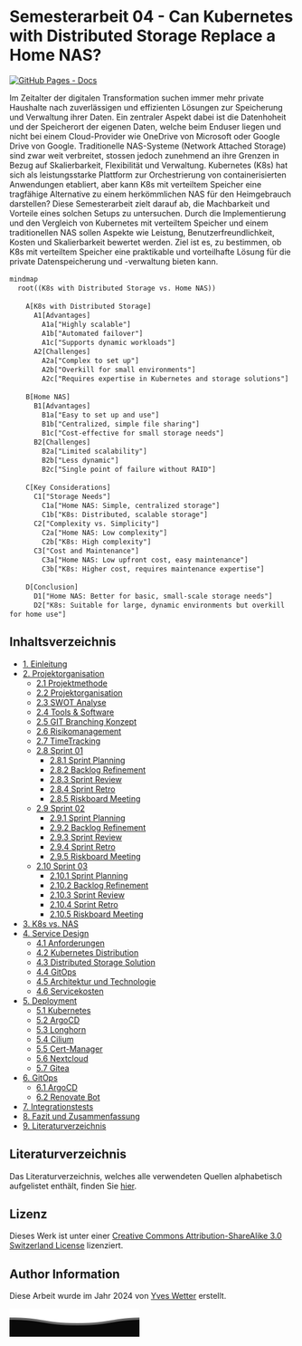 # Semesterarbeit 04 - Can Kubernetes with Distributed Storage Replace a Home NAS?

[![GitHub Pages - Docs](https://github.com/Cloud-native-engineering/sem04_docs/actions/workflows/pages/pages-build-deployment/badge.svg)](https://github.com/Cloud-native-engineering/sem04_docs/actions/workflows/pages/pages-build-deployment)

Im Zeitalter der digitalen Transformation suchen immer mehr private Haushalte nach zuverlässigen und effizienten Lösungen zur Speicherung und Verwaltung ihrer Daten. Ein zentraler Aspekt dabei ist die Datenhoheit und der Speicherort der eigenen Daten, welche beim Enduser liegen und nicht bei einem Cloud-Provider wie OneDrive von Microsoft oder Google Drive von Google. Traditionelle NAS-Systeme (Network Attached Storage) sind zwar weit verbreitet, stossen jedoch zunehmend an ihre Grenzen in Bezug auf Skalierbarkeit, Flexibilität und Verwaltung. Kubernetes (K8s) hat sich als leistungsstarke Plattform zur Orchestrierung von containerisierten Anwendungen etabliert, aber kann K8s mit verteiltem Speicher eine tragfähige Alternative zu einem herkömmlichen NAS für den Heimgebrauch darstellen? Diese Semesterarbeit zielt darauf ab, die Machbarkeit und Vorteile eines solchen Setups zu untersuchen. Durch die Implementierung und den Vergleich von Kubernetes mit verteiltem Speicher und einem traditionellen NAS sollen Aspekte wie Leistung, Benutzerfreundlichkeit, Kosten und Skalierbarkeit bewertet werden. Ziel ist es, zu bestimmen, ob K8s mit verteiltem Speicher eine praktikable und vorteilhafte Lösung für die private Datenspeicherung und -verwaltung bieten kann.

```mermaid
mindmap
  root((K8s with Distributed Storage vs. Home NAS))

    A[K8s with Distributed Storage]
      A1[Advantages]
        A1a["Highly scalable"]
        A1b["Automated failover"]
        A1c["Supports dynamic workloads"]
      A2[Challenges]
        A2a["Complex to set up"]
        A2b["Overkill for small environments"]
        A2c["Requires expertise in Kubernetes and storage solutions"]

    B[Home NAS]
      B1[Advantages]
        B1a["Easy to set up and use"]
        B1b["Centralized, simple file sharing"]
        B1c["Cost-effective for small storage needs"]
      B2[Challenges]
        B2a["Limited scalability"]
        B2b["Less dynamic"]
        B2c["Single point of failure without RAID"]

    C[Key Considerations]
      C1["Storage Needs"]
        C1a["Home NAS: Simple, centralized storage"]
        C1b["K8s: Distributed, scalable storage"]
      C2["Complexity vs. Simplicity"]
        C2a["Home NAS: Low complexity"]
        C2b["K8s: High complexity"]
      C3["Cost and Maintenance"]
        C3a["Home NAS: Low upfront cost, easy maintenance"]
        C3b["K8s: Higher cost, requires maintenance expertise"]

    D[Conclusion]
      D1["Home NAS: Better for basic, small-scale storage needs"]
      D2["K8s: Suitable for large, dynamic environments but overkill for home use"]
```

## Inhaltsverzeichnis

- [1. Einleitung](docs/index.md)
- [2. Projektorganisation](docs/02_projektorganisation/index.md)
  - [2.1 Projektmethode](docs/02_projektorganisation/01_projektmethode.md)
  - [2.2 Projektorganisation](docs/02_projektorganisation/02_projektorganisation.md)
  - [2.3 SWOT Analyse](docs/02_projektorganisation/03_swot.md)
  - [2.4 Tools & Software](docs/02_projektorganisation/04_tools.md)
  - [2.5 GIT Branching Konzept](docs/02_projektorganisation/05_git_branching_konzept.md)
  - [2.6 Risikomanagement](docs/02_projektorganisation/06_risk_management.md)
  - [2.7 TimeTracking](docs/02_projektorganisation/07_timetracking.md)
  - [2.8 Sprint 01](docs/02_projektorganisation/08_sprint01/index.md)
    - [2.8.1 Sprint Planning](docs/02_projektorganisation/08_sprint01/01_planning.md)
    - [2.8.2 Backlog Refinement](docs/02_projektorganisation/08_sprint01/02_refinement.md)
    - [2.8.3 Sprint Review](docs/02_projektorganisation/08_sprint01/03_review.md)
    - [2.8.4 Sprint Retro](docs/02_projektorganisation/08_sprint01/04_retro.md)
    - [2.8.5 Riskboard Meeting](docs/02_projektorganisation/08_sprint01/05_riskboard.md)
  - [2.9 Sprint 02](docs/02_projektorganisation/09_sprint02/index.md)
    - [2.9.1 Sprint Planning](docs/02_projektorganisation/09_sprint02/01_planning.md)
    - [2.9.2 Backlog Refinement](docs/02_projektorganisation/09_sprint02/02_refinement.md)
    - [2.9.3 Sprint Review](docs/02_projektorganisation/09_sprint02/03_review.md)
    - [2.9.4 Sprint Retro](docs/02_projektorganisation/09_sprint02/04_retro.md)
    - [2.9.5 Riskboard Meeting](docs/02_projektorganisation/09_sprint02/05_riskboard.md)
  - [2.10 Sprint 03](docs/02_projektorganisation/10_sprint03/index.md)
    - [2.10.1 Sprint Planning](docs/02_projektorganisation/10_sprint03/01_planning.md)
    - [2.10.2 Backlog Refinement](docs/02_projektorganisation/10_sprint03/02_refinement.md)
    - [2.10.3 Sprint Review](docs/02_projektorganisation/10_sprint03/03_review.md)
    - [2.10.4 Sprint Retro](docs/02_projektorganisation/10_sprint03/04_retro.md)
    - [2.10.5 Riskboard Meeting](docs/02_projektorganisation/10_sprint03/05_riskboard.md)
- [3. K8s vs. NAS](docs/03_k8s_vs_nas.md)
- [4. Service Design](docs/04_service_design/index.md)
  - [4.1 Anforderungen](docs/04_service_design/01_idea.md)
  - [4.2 Kubernetes Distribution](docs/04_service_design/02_k8s.md)
  - [4.3 Distributed Storage Solution](docs/04_service_design/03_dirstibuted_storage.md)
  - [4.4 GitOps](docs/04_service_design/04_gitops.md)
  - [4.5 Architektur und Technologie](docs/04_service_design/05_architecture.md)
  - [4.6 Servicekosten](docs/04_service_design/06_cost.md)
- [5. Deployment](docs/05_deployment/index.md)
  - [5.1 Kubernetes](docs/05_deployment/01_k8s.md)
  - [5.2 ArgoCD](docs/05_deployment/02_argocd.md)
  - [5.3 Longhorn](docs/05_deployment/03_longhorn.md)
  - [5.4 Cilium](docs/05_deployment/04_cilium.md)
  - [5.5 Cert-Manager](docs/05_deployment/05_cert_manager.md)
  - [5.6 Nextcloud](docs/05_deployment/06_nextcloud.md)
  - [5.7 Gitea](docs/05_deployment/07_gitea.md)
- [6. GitOps](docs/06_gitops/index.md)
  - [6.1 ArgoCD](docs/06_gitops/01_argocd.md)
  - [6.2 Renovate Bot](docs/06_gitops/02_renovate.md)
- [7. Integrationstests](docs/07_testing.md)
- [8. Fazit und Zusammenfassung](docs/08_fazit.md)
- [9. Literaturverzeichnis](docs/09_REFERENCES.md)

## Literaturverzeichnis

Das Literaturverzeichnis, welches alle verwendeten Quellen alphabetisch aufgelistet enthält, finden Sie [hier](REFERENCES.md).

## Lizenz

Dieses Werk ist unter einer [Creative Commons Attribution-ShareAlike 3.0 Switzerland License](https://creativecommons.org/licenses/by-sa/3.0/ch/) lizenziert.

## Author Information

Diese Arbeit wurde im Jahr 2024 von [Yves Wetter](https://www.linkedin.com/in/yves-w/) erstellt.

![footer.svg](resources/images/footer.svg)

